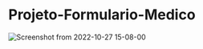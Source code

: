 # Projeto-Formulario-Medico

![Screenshot from 2022-10-27 15-08-00](https://user-images.githubusercontent.com/114430780/198365995-ea3844e1-440a-47aa-a591-7723358e465e.png)
